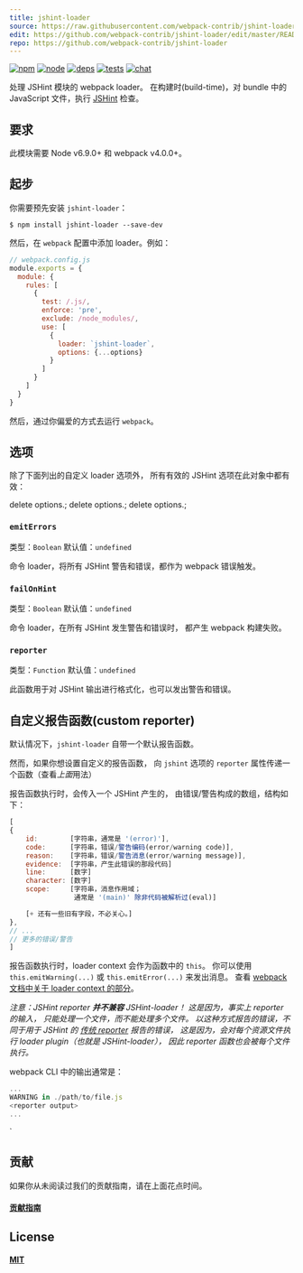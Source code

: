 ```yaml
---
title: jshint-loader
source: https://raw.githubusercontent.com/webpack-contrib/jshint-loader/master/README.md
edit: https://github.com/webpack-contrib/jshint-loader/edit/master/README.md
repo: https://github.com/webpack-contrib/jshint-loader
---
```



[![npm][npm]][npm-url]
[![node][node]][node-url]
[![deps][deps]][deps-url]
[![tests][tests]][tests-url]
[![chat][chat]][chat-url]



处理 JSHint 模块的 webpack loader。
在构建时(build-time)，对 bundle 中的 JavaScript 文件，执行 [JSHint](http://jshint.com/) 检查。

## 要求

此模块需要 Node v6.9.0+ 和 webpack v4.0.0+。

## 起步

你需要预先安装 `jshint-loader`：

```console
$ npm install jshint-loader --save-dev
```

然后，在 `webpack` 配置中添加 loader。例如：

```js
// webpack.config.js
module.exports = {
  module: {
    rules: [
      {
        test: /.js/,
        enforce: 'pre',
        exclude: /node_modules/,
        use: [
          {
            loader: `jshint-loader`,
            options: {...options}
          }
        ]
      }
    ]
  }
}
```


然后，通过你偏爱的方式去运行 `webpack`。

## 选项

除了下面列出的自定义 loader 选项外，
所有有效的 JSHint 选项在此对象中都有效：

delete options.;
delete options.;
delete options.;

### `emitErrors`

类型：`Boolean`
默认值：`undefined`

命令 loader，将所有 JSHint 警告和错误，都作为 webpack 错误触发。

### `failOnHint`

类型：`Boolean`
默认值：`undefined`

命令 loader，在所有 JSHint 发生警告和错误时，
都产生 webpack 构建失败。

### `reporter`

类型：`Function`
默认值：`undefined`

此函数用于对 JSHint 输出进行格式化，也可以发出警告和错误。

## 自定义报告函数(custom reporter)

默认情况下，`jshint-loader` 自带一个默认报告函数。

然而，如果你想设置自定义的报告函数，
向 `jshint` 选项的 `reporter` 属性传递一个函数（查看*上面*用法）

报告函数执行时，会传入一个 JSHint 产生的，
由错误/警告构成的数组，结构如下：
```js
[
{
    id:        [字符串，通常是 '(error)'],
    code:      [字符串，错误/警告编码(error/warning code)],
    reason:    [字符串，错误/警告消息(error/warning message)],
    evidence:  [字符串，产生此错误的那段代码]
    line:      [数字]
    character: [数字]
    scope:     [字符串，消息作用域；
                通常是 '(main)' 除非代码被解析过(eval)]

    [+ 还有一些旧有字段，不必关心。]
},
// ...
// 更多的错误/警告
]
```

报告函数执行时，loader context 会作为函数中的 `this`。
你可以使用 `this.emitWarning(...)` 或 `this.emitError(...)` 来发出消息。
查看 [webpack 文档中关于 loader context 的部分](https://webpack.js.org/api/loaders/#the-loader-context)。

_注意：JSHint reporter **并不兼容** JSHint-loader！
这是因为，事实上 reporter 的输入，
只能处理一个文件，而不能处理多个文件。
以这种方式报告的错误，不同于用于 JSHint 的 [传统 reporter](http://www.jshint.com/docs/reporters/) 报告的错误，
这是因为，会对每个资源文件执行 loader plugin（也就是 JSHint-loader），
因此 reporter 函数也会被每个文件执行。_

webpack CLI 中的输出通常是：
```js
...
WARNING in ./path/to/file.js
<reporter output>
...
```
`

## 贡献

如果你从未阅读过我们的贡献指南，请在上面花点时间。

#### [贡献指南](https://raw.githubusercontent.com/webpack-contrib/jshint-loader/master/.github/CONTRIBUTING)

## License

#### [MIT](https://raw.githubusercontent.com/webpack-contrib/jshint-loader/master/LICENSE)

[npm]: https://img.shields.io/npm/v/jshint-loader.svg
[npm-url]: https://npmjs.com/package/jshint-loader

[node]: https://img.shields.io/node/v/jshint-loader.svg
[node-url]: https://nodejs.org

[deps]: https://david-dm.org/webpack-contrib/jshint-loader.svg
[deps-url]: https://david-dm.org/webpack-contrib/jshint-loader

[tests]: 	https://img.shields.io/circleci/project/github/webpack-contrib/jshint-loader.svg
[tests-url]: https://circleci.com/gh/webpack-contrib/jshint-loader

[cover]: https://codecov.io/gh/webpack-contrib/jshint-loader/branch/master/graph/badge.svg
[cover-url]: https://codecov.io/gh/webpack-contrib/jshint-loader

[chat]: https://img.shields.io/badge/gitter-webpack%2Fwebpack-brightgreen.svg
[chat-url]: https://gitter.im/webpack/webpack

